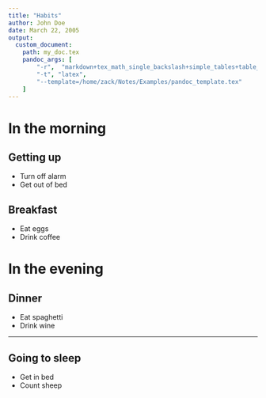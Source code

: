 ```yaml
---
title: "Habits"
author: John Doe
date: March 22, 2005
output:
  custom_document:
    path: my_doc.tex
    pandoc_args: [
        "-r",  "markdown+tex_math_single_backslash+simple_tables+table_captions+yaml_metadata_block+smart",
        "-t", "latex",
        "--template=/home/zack/Notes/Examples/pandoc_template.tex"
    ]
---
```


# In the morning

## Getting up

- Turn off alarm
- Get out of bed

## Breakfast

- Eat eggs
- Drink coffee

# In the evening

## Dinner

- Eat spaghetti
- Drink wine

----

## Going to sleep

- Get in bed
- Count sheep

